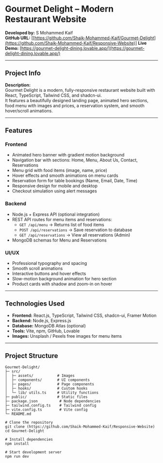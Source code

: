 # Gourmet Delight – Modern Restaurant Website

**Developed by:** S Mohammed Kaif  
**GitHub URL:** [[https://github.com/Shaik-Mohammed-Kaif/Gourmet-Delight](https://github.com/Shaik-Mohammed-Kaif/Responsive-Website)]
**Live Demo:** [https://gourmet-delight-dining.lovable.app/](https://gourmet-delight-dining.lovable.app/)

---

## Project Info

**Description:**  
Gourmet Delight is a modern, fully-responsive restaurant website built with React, TypeScript, Tailwind CSS, and shadcn-ui.  
It features a beautifully designed landing page, animated hero sections, food menu with images and prices, a reservation system, and smooth hover/scroll animations.

---

## Features

### Frontend
- Animated hero banner with gradient motion background  
- Navigation bar with sections: Home, Menu, About Us, Contact, Reservations  
- Menu grid with food items (image, name, price)  
- Hover effects and smooth animations on menu cards  
- Reservation form for table bookings (Name, Email, Date, Time)  
- Responsive design for mobile and desktop  
- Checkout simulation using alert messages  

### Backend
- Node.js + Express API (optional integration)  
- REST API routes for menu items and reservations:  
  - `GET /api/menu` → Returns list of food items  
  - `POST /api/reservations` → Save reservation to database  
  - `GET /api/reservations` → View all reservations (Admin)  
- MongoDB schemas for Menu and Reservations  

### UI/UX
- Professional typography and spacing  
- Smooth scroll animations  
- Interactive buttons and hover effects  
- Slow-motion background animation for hero section  
- Product cards with shadow and zoom-in on hover  

---

## Technologies Used

- **Frontend:** React.js, TypeScript, Tailwind CSS, shadcn-ui, Framer Motion  
- **Backend:** Node.js, Express.js  
- **Database:** MongoDB Atlas (optional)  
- **Tools:** Vite, npm, GitHub, Lovable  
- **Images:** Unsplash / Pexels free images for menu items  

---

## Project Structure

```text
Gourmet-Delight/
├─ src/
│  ├─ assets/           # Images
│  ├─ components/       # UI components
│  ├─ pages/            # Page components
│  ├─ hooks/            # Custom hooks
│  └─ lib/ utils.ts     # Utility functions
├─ public/              # Static files
├─ package.json          # Node dependencies
├─ tailwind.config.ts    # Tailwind config
├─ vite.config.ts        # Vite config
└─ README.md

# Clone the repository
git clone (https://github.com/Shaik-Mohammed-Kaif/Responsive-Website)
cd Gourmet-Delight

# Install dependencies
npm install

# Start development server
npm run dev

